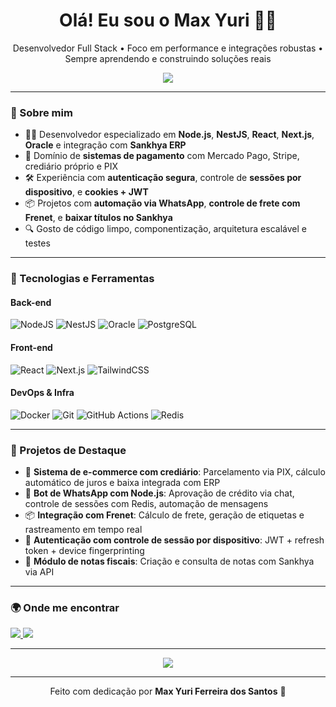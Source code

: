 <h1 align="center">Olá! Eu sou o Max Yuri 👨‍💻</h1>
<p align="center">
  Desenvolvedor Full Stack • Foco em performance e integrações robustas • Sempre aprendendo e construindo soluções reais
</p>

<p align="center">
  <img src="https://readme-typing-svg.demolab.com?font=Fira+Code&weight=500&size=24&pause=1000&color=00DC82&center=true&vCenter=true&multiline=true&width=700&height=70&lines=Node.js+%7C+NestJS+%7C+React+%7C+Next.js+%7C+Oracle alt="Typing SVG" />
</p>

---

### 🚀 Sobre mim

- 👨‍💻 Desenvolvedor especializado em **Node.js**, **NestJS**, **React**, **Next.js**, **Oracle** e integração com **Sankhya ERP**
- 💸 Domínio de **sistemas de pagamento** com Mercado Pago, Stripe, crediário próprio e PIX
- 🛠️ Experiência com **autenticação segura**, controle de **sessões por dispositivo**, e **cookies + JWT**
- 📦 Projetos com **automação via WhatsApp**, **controle de frete com Frenet**, e **baixar títulos no Sankhya**
- 🔍 Gosto de código limpo, componentização, arquitetura escalável e testes

---

### 💼 Tecnologias e Ferramentas

#### Back-end
![NodeJS](https://img.shields.io/badge/Node.js-339933?style=for-the-badge&logo=node.js&logoColor=white)
![NestJS](https://img.shields.io/badge/NestJS-E0234E?style=for-the-badge&logo=nestjs&logoColor=white)
![Oracle](https://img.shields.io/badge/Oracle-F80000?style=for-the-badge&logo=oracle&logoColor=white)
![PostgreSQL](https://img.shields.io/badge/PostgreSQL-4169E1?style=for-the-badge&logo=postgresql&logoColor=white)

#### Front-end
![React](https://img.shields.io/badge/React-20232a?style=for-the-badge&logo=react&logoColor=61DAFB)
![Next.js](https://img.shields.io/badge/Next.js-000000?style=for-the-badge&logo=next.js&logoColor=white)
![TailwindCSS](https://img.shields.io/badge/TailwindCSS-06B6D4?style=for-the-badge&logo=tailwindcss&logoColor=white)

#### DevOps & Infra
![Docker](https://img.shields.io/badge/Docker-2496ED?style=for-the-badge&logo=docker&logoColor=white)
![Git](https://img.shields.io/badge/Git-F05032?style=for-the-badge&logo=git&logoColor=white)
![GitHub Actions](https://img.shields.io/badge/GitHub%20Actions-2088FF?style=for-the-badge&logo=github-actions&logoColor=white)
![Redis](https://img.shields.io/badge/Redis-DC382D?style=for-the-badge&logo=redis&logoColor=white)

---

### 🧠 Projetos de Destaque

- 🛒 **Sistema de e-commerce com crediário**: Parcelamento via PIX, cálculo automático de juros e baixa integrada com ERP
- 📲 **Bot de WhatsApp com Node.js**: Aprovação de crédito via chat, controle de sessões com Redis, automação de mensagens
- 📦 **Integração com Frenet**: Cálculo de frete, geração de etiquetas e rastreamento em tempo real
- 🔐 **Autenticação com controle de sessão por dispositivo**: JWT + refresh token + device fingerprinting
- 🧾 **Módulo de notas fiscais**: Criação e consulta de notas com Sankhya via API

---

### 🌍 Onde me encontrar

<p align="left">
  <a href="https://www.linkedin.com/in/maxyuri" target="_blank">
    <img src="https://img.shields.io/badge/-LinkedIn-0077B5?style=flat-square&logo=Linkedin&logoColor=white" />
  </a>
  <a href="mailto:maxyurif@gmail.com">
    <img src="https://img.shields.io/badge/-Email-D14836?style=flat-square&logo=Gmail&logoColor=white" />
  </a>
</p>

---

<p align="center">
  <img src="https://github-readme-stats.vercel.app/api?username=maxyuri99&show_icons=true&theme=radical&hide=stars" />
</p>

---

<p align="center">
  Feito com dedicação por <strong>Max Yuri Ferreira dos Santos</strong> 🤘
</p>
